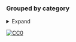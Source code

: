 
### Grouped by category

<details>
<summary>Expand</summary>
<br>

Playlist in which each channel has its _category_ as a group title:

```
https://iptv-org.github.io/iptv/index.category.m3u
```

Same thing, but split up into separate files:

<!-- prettier-ignore -->
<table>
  <thead>
    <tr><th align="left">فئة</th><th align="left">Channels</th><th align="left">Playlist</th></tr>
  </thead>
  <tbody>
    <tr><td>آلي</td><td align="right">13</td><td nowrap><code>https://info-devf5r.github.io/iptv/categories/auto.m3u</code></td></tr>
    <tr><td>الرسوم المتحركة</td><td align="right">31</td><td nowrap><code>https://info-devf5r.github.io/iptv/categories/animation.m3u</code></td></tr>
    <tr><td>اعمال</td><td align="right">43</td><td nowrap><code>https://info-devf5r.github.io/iptv/categories/business.m3u</code></td></tr>
  </tbody>
</table>

</details>

[![CC0](http://mirrors.creativecommons.org/presskit/buttons/88x31/svg/cc-zero.svg)](LICENSE)

